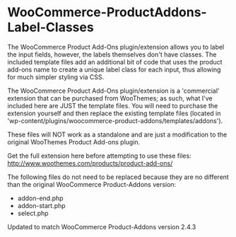 WooCommerce-ProductAddons-Label-Classes
=======================================

The WooCommerce Product Add-Ons plugin/extension allows you to label the input fields, however, the labels themselves don't have classes. The included template files add an additional bit of code that uses the product add-ons name to create a unique label class for each input, thus allowing for much simpler styling via CSS.

The WooCommerce Product Add-Ons plugin/extension is a 'commercial' extension that can be purchased from WooThemes; as such, what I've included here are JUST the template files.  You will need to purchase the extension yourself and then replace the existing template files (located in 'wp-content/plugins/woocommerce-product-addons/templates/addons').

These files will NOT work as a standalone and are just a modification to the original WooThemes Product Add-ons plugin.

Get the full extension here before attempting to use these files: http://www.woothemes.com/products/product-add-ons/

The following files do not need to be replaced because they are no different than the original WooCommerce Product-Addons version:
- addon-end.php
- addon-start.php
- select.php

Updated to match WooCommerce Product-Addons version 2.4.3
